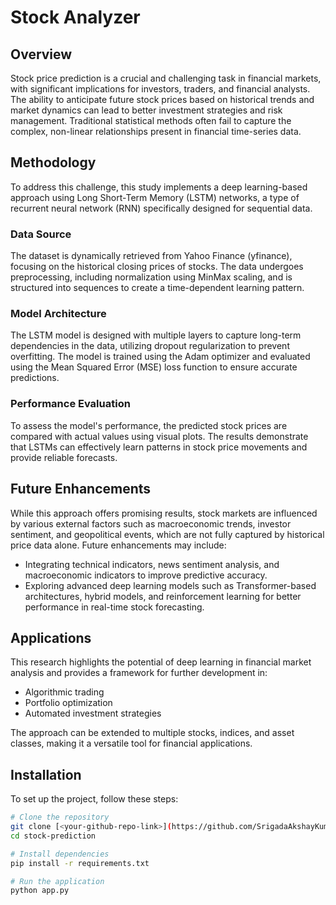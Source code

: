 # Stock Analyzer

## Overview
Stock price prediction is a crucial and challenging task in financial markets, with significant implications for investors, traders, and financial analysts. The ability to anticipate future stock prices based on historical trends and market dynamics can lead to better investment strategies and risk management. Traditional statistical methods often fail to capture the complex, non-linear relationships present in financial time-series data.

## Methodology
To address this challenge, this study implements a deep learning-based approach using Long Short-Term Memory (LSTM) networks, a type of recurrent neural network (RNN) specifically designed for sequential data.

### Data Source
The dataset is dynamically retrieved from Yahoo Finance (yfinance), focusing on the historical closing prices of stocks. The data undergoes preprocessing, including normalization using MinMax scaling, and is structured into sequences to create a time-dependent learning pattern.

### Model Architecture
The LSTM model is designed with multiple layers to capture long-term dependencies in the data, utilizing dropout regularization to prevent overfitting. The model is trained using the Adam optimizer and evaluated using the Mean Squared Error (MSE) loss function to ensure accurate predictions.

### Performance Evaluation
To assess the model's performance, the predicted stock prices are compared with actual values using visual plots. The results demonstrate that LSTMs can effectively learn patterns in stock price movements and provide reliable forecasts. 

## Future Enhancements
While this approach offers promising results, stock markets are influenced by various external factors such as macroeconomic trends, investor sentiment, and geopolitical events, which are not fully captured by historical price data alone. Future enhancements may include:
- Integrating technical indicators, news sentiment analysis, and macroeconomic indicators to improve predictive accuracy.
- Exploring advanced deep learning models such as Transformer-based architectures, hybrid models, and reinforcement learning for better performance in real-time stock forecasting.

## Applications
This research highlights the potential of deep learning in financial market analysis and provides a framework for further development in:
- Algorithmic trading
- Portfolio optimization
- Automated investment strategies

The approach can be extended to multiple stocks, indices, and asset classes, making it a versatile tool for financial applications.

## Installation
To set up the project, follow these steps:

```sh
# Clone the repository
git clone [<your-github-repo-link>](https://github.com/SrigadaAkshayKumar/stock-prediction.git)
cd stock-prediction

# Install dependencies
pip install -r requirements.txt

# Run the application
python app.py
```
